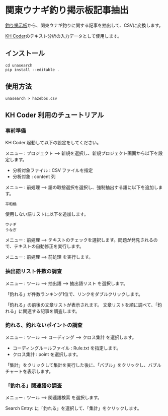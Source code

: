 # 関東ウナギ釣り掲示板記事抽出

[釣り掲示板](http://hazebbs.com/f/index.html)から、関東ウナギ釣りに関する記事を抽出して、CSVに変換します。


[KH Coder](https://khcoder.net/)のテキスト分析の入力データとして使用します。

## インストール

```
cd unasearch
pip install --editable .  
```

## 使用方法

```
unasearch > hazebbs.csv
```

## KH Coder 利用のチュートリアル

### 事前準備

KH Coder 起動して以下の設定をしてください。

メニュー : プロジェクト --> 新規を選択し、新規プロジェクト画面から以下を設定します。

* 分析対象ファイル : CSV ファイルを指定
* 分析対象 : content 列


メニュー : 前処理 --> 語の取捨選択を選択し、強制抽出する語に以下を追加します。

```
平和橋
```

使用しない語リストに以下を追加します。

```
ウナギ
うなぎ
```

メニュー : 前処理 --> テキストのチェックを選択します。問題が発見されるので、テキストの自動修正を実行します。

メニュー : 前処理 --> 前処理 を実行します。

### 抽出語リスト件数の調査

メニュー : ツール --> 抽出語 --> 抽出語リスト を選択します。

「釣れる」が件数ランキング1位で、リンクをダブルクリックします。

「釣れる」の前後の文章リストが表示されます。
文章リストを順に調べて、「釣れる」に関連する記事を調査します。

### 釣れる、釣れないポイントの調査

メニュー : ツール --> コーディング --> クロス集計 を選択します。

* コーディングルールファイル : Rule.txt を指定します。
* クロス集計 :  point を選択します。

「集計」をクリックして集計を実行した後に、「バブル」をクリックし、バブルチャートを表示します。

### 「釣れる」関連語の調査

メニュー : ツール --> 関連語検索 を選択します。

Search Entry: に「釣れる」を選択して、「集計」をクリックします。


